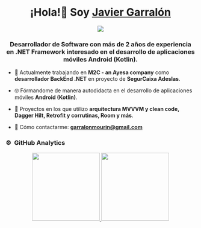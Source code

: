 <div align="center">
<h1 align="center">¡Hola!👋 Soy <a href="https://www.linkedin.com/in/javier-garralon-mourin/">Javier Garralón</a></h1>
<img src="https://i.imgur.com/UuSwk4K.png">
<h3>Desarrollador de Software con más de 2 años de experiencia en .NET Framework interesado en el desarrollo de aplicaciones móviles Android (Kotlin).</h3>
</div>



- 🔭 Actualmente trabajando en **M2C - an Ayesa company** como **desarrollador BackEnd .NET** en proyecto de **SegurCaixa Adeslas**.

- 🤓 Fórmandome de manera autodidacta en el desarrollo de aplicaciones móviles  **Android (Kotlin)**.

- 📱 Proyectos en los que utilizo **arquitectura MVVVM y clean code, Dagger Hilt, Retrofit y corrutinas, Room y más**.

- 📧 Cómo contactarme: **garralonmourin@gmail.com**

  

### ⚙️ &nbsp;GitHub Analytics

<p align="center">
<a href="https://github.com/javiergarralon">
  <img height="180em" src="https://github-readme-stats-eight-theta.vercel.app/api?username=javiergarralon&show_icons=true&theme=algolia&include_all_commits=true&count_private=true"/>
  <img height="180em" src="https://github-readme-stats-eight-theta.vercel.app/api/top-langs/?username=javiergarralon&layout=compact&langs_count=8&theme=algolia"/>
</a>
</p>


